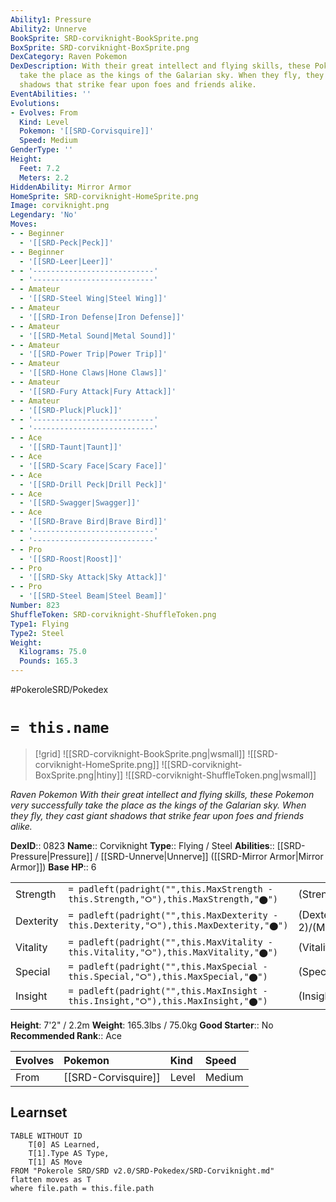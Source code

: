 ```yaml
---
Ability1: Pressure
Ability2: Unnerve
BookSprite: SRD-corviknight-BookSprite.png
BoxSprite: SRD-corviknight-BoxSprite.png
DexCategory: Raven Pokemon
DexDescription: With their great intellect and flying skills, these Pokemon very successfully
  take the place as the kings of the Galarian sky. When they fly, they cast giant
  shadows that strike fear upon foes and friends alike.
EventAbilities: ''
Evolutions:
- Evolves: From
  Kind: Level
  Pokemon: '[[SRD-Corvisquire]]'
  Speed: Medium
GenderType: ''
Height:
  Feet: 7.2
  Meters: 2.2
HiddenAbility: Mirror Armor
HomeSprite: SRD-corviknight-HomeSprite.png
Image: corviknight.png
Legendary: 'No'
Moves:
- - Beginner
  - '[[SRD-Peck|Peck]]'
- - Beginner
  - '[[SRD-Leer|Leer]]'
- - '---------------------------'
  - '---------------------------'
- - Amateur
  - '[[SRD-Steel Wing|Steel Wing]]'
- - Amateur
  - '[[SRD-Iron Defense|Iron Defense]]'
- - Amateur
  - '[[SRD-Metal Sound|Metal Sound]]'
- - Amateur
  - '[[SRD-Power Trip|Power Trip]]'
- - Amateur
  - '[[SRD-Hone Claws|Hone Claws]]'
- - Amateur
  - '[[SRD-Fury Attack|Fury Attack]]'
- - Amateur
  - '[[SRD-Pluck|Pluck]]'
- - '---------------------------'
  - '---------------------------'
- - Ace
  - '[[SRD-Taunt|Taunt]]'
- - Ace
  - '[[SRD-Scary Face|Scary Face]]'
- - Ace
  - '[[SRD-Drill Peck|Drill Peck]]'
- - Ace
  - '[[SRD-Swagger|Swagger]]'
- - Ace
  - '[[SRD-Brave Bird|Brave Bird]]'
- - '---------------------------'
  - '---------------------------'
- - Pro
  - '[[SRD-Roost|Roost]]'
- - Pro
  - '[[SRD-Sky Attack|Sky Attack]]'
- - Pro
  - '[[SRD-Steel Beam|Steel Beam]]'
Number: 823
ShuffleToken: SRD-corviknight-ShuffleToken.png
Type1: Flying
Type2: Steel
Weight:
  Kilograms: 75.0
  Pounds: 165.3
---
```


#PokeroleSRD/Pokedex

# `= this.name`

> [!grid]
> ![[SRD-corviknight-BookSprite.png|wsmall]]
> ![[SRD-corviknight-HomeSprite.png]]
> ![[SRD-corviknight-BoxSprite.png|htiny]]
> ![[SRD-corviknight-ShuffleToken.png|wsmall]]


*Raven Pokemon*
*With their great intellect and flying skills, these Pokemon very successfully take the place as the kings of the Galarian sky. When they fly, they cast giant shadows that strike fear upon foes and friends alike.*

**DexID**:: 0823
**Name**:: Corviknight
**Type**:: Flying / Steel
**Abilities**:: [[SRD-Pressure|Pressure]] / [[SRD-Unnerve|Unnerve]] ([[SRD-Mirror Armor|Mirror Armor]])
**Base HP**:: 6

|           |                                                                                        |                                          |
| --------- | -------------------------------------------------------------------------------------- | ---------------------------------------- |
| Strength  | `= padleft(padright("",this.MaxStrength - this.Strength,"⭘"),this.MaxStrength,"⬤")`    | (Strength::2)/(MaxStrength::5)   |
| Dexterity | `= padleft(padright("",this.MaxDexterity - this.Dexterity,"⭘"),this.MaxDexterity,"⬤")` | (Dexterity:: 2)/(MaxDexterity::4) |
| Vitality  | `= padleft(padright("",this.MaxVitality - this.Vitality,"⭘"),this.MaxVitality,"⬤")`    | (Vitality::3)/(MaxVitality::6)   |
| Special   | `= padleft(padright("",this.MaxSpecial - this.Special,"⭘"),this.MaxSpecial,"⬤")`       | (Special::2)/(MaxSpecial::4)     |
| Insight   | `= padleft(padright("",this.MaxInsight - this.Insight,"⭘"),this.MaxInsight,"⬤")`       | (Insight::2)/(MaxInsight::5)     |

**Height**: 7'2" / 2.2m
**Weight**: 165.3lbs / 75.0kg
**Good Starter**:: No
**Recommended Rank**:: Ace

| Evolves   | Pokemon             | Kind   | Speed   |
|:----------|:--------------------|:-------|:--------|
| From      | [[SRD-Corvisquire]] | Level  | Medium  |

## Learnset

```dataview
TABLE WITHOUT ID
    T[0] AS Learned,
    T[1].Type AS Type,
    T[1] AS Move
FROM "Pokerole SRD/SRD v2.0/SRD-Pokedex/SRD-Corviknight.md"
flatten moves as T
where file.path = this.file.path
```
